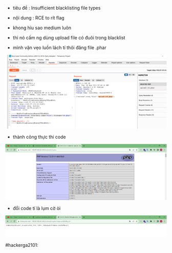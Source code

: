 - tiêu đề : Insufficient blacklisting file types
- nội dung : RCE to rít flag 

- khong hỉu sao medium luôn 
- thì nó cấm ng dùng upload file có đuôi trong blacklist 

- mình vặn vẹo luồn lách tí thôi đăng file .phar 

![Alt text](<../image/34.1.png>)

- thành công thực thi code 

![Alt text](<../image/34.2.png>)

- đổi code tí là lụm cờ òi 

![Alt text](<../image/34.3.png>)

#hackerga2101: